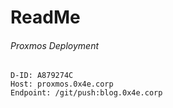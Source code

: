 # ReadMe

###### Proxmos Deployment
```
D-ID: A879274C
Host: proxmos.0x4e.corp
Endpoint: /git/push:blog.0x4e.corp
```
